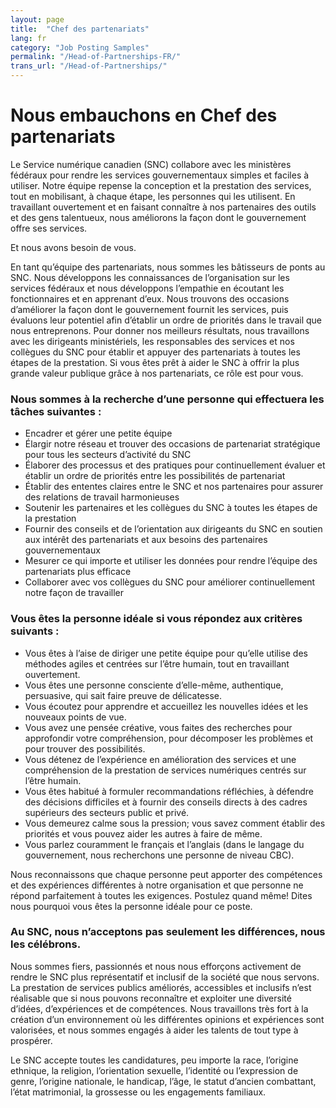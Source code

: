 ```yaml
---
layout: page
title:  "Chef des partenariats"
lang: fr
category: "Job Posting Samples"
permalink: "/Head-of-Partnerships-FR/"
trans_url: "/Head-of-Partnerships/"
---
```



# Nous embauchons en Chef des partenariats
Le Service numérique canadien (SNC) collabore avec les ministères fédéraux pour rendre les services gouvernementaux simples et faciles à utiliser. Notre équipe repense la conception et la prestation des services, tout en mobilisant, à chaque étape, les personnes qui les utilisent. En travaillant ouvertement et en faisant connaître à nos partenaires des outils et des gens talentueux, nous améliorons la façon dont le gouvernement offre ses services.

Et nous avons besoin de vous.

En tant qu’équipe des partenariats, nous sommes les bâtisseurs de ponts au SNC. Nous développons les connaissances de l’organisation sur les services fédéraux et nous développons l’empathie en écoutant les fonctionnaires et en apprenant d’eux. Nous trouvons des occasions d’améliorer la façon dont le gouvernement fournit les services, puis évaluons leur potentiel afin d’établir un ordre de priorités dans le travail que nous entreprenons. Pour donner nos meilleurs résultats, nous travaillons avec les dirigeants ministériels, les responsables des services et nos collègues du SNC pour établir et appuyer des partenariats à toutes les étapes de la prestation. Si vous êtes prêt à aider le SNC à offrir la plus grande valeur publique grâce à nos partenariats, ce rôle est pour vous.

### Nous sommes à la recherche d’une personne qui effectuera les tâches suivantes :
- Encadrer et gérer une petite équipe
- Élargir notre réseau et trouver des occasions de partenariat stratégique pour tous les secteurs d’activité du SNC
- Élaborer des processus et des pratiques pour continuellement évaluer et établir un ordre de priorités entre les possibilités de partenariat
- Établir des ententes claires entre le SNC et nos partenaires pour assurer des relations de travail harmonieuses
- Soutenir les partenaires et les collègues du SNC à toutes les étapes de la prestation
- Fournir des conseils et de l’orientation aux dirigeants du SNC en soutien aux intérêt des partenariats et aux besoins des partenaires gouvernementaux
- Mesurer ce qui importe et utiliser les données pour rendre l’équipe des partenariats plus efficace
- Collaborer avec vos collègues du SNC pour améliorer continuellement notre façon de travailler
### Vous êtes la personne idéale si vous répondez aux critères suivants :
- Vous êtes à l’aise de diriger une petite équipe pour qu’elle utilise des méthodes agiles et centrées sur l’être humain, tout en travaillant ouvertement.
- Vous êtes une personne consciente d’elle-même, authentique, persuasive, qui sait faire preuve de délicatesse.
- Vous écoutez pour apprendre et accueillez les nouvelles idées et les nouveaux points de vue.
- Vous avez une pensée créative, vous faites des recherches pour approfondir votre compréhension, pour décomposer les problèmes et pour trouver des possibilités.
- Vous détenez de l’expérience en amélioration des services et une compréhension de la prestation de services numériques centrés sur l’être humain.
- Vous êtes habitué à formuler recommandations réfléchies, à défendre des décisions difficiles et à fournir des conseils directs à des cadres supérieurs des secteurs public et privé.
- Vous demeurez calme sous la pression; vous savez comment établir des priorités et vous pouvez aider les autres à faire de même.
- Vous parlez couramment le français et l’anglais (dans le langage du gouvernement, nous recherchons une personne de niveau CBC).

Nous reconnaissons que chaque personne peut apporter des compétences et des expériences différentes à notre organisation et que personne ne répond parfaitement à toutes les exigences. Postulez quand même! Dites nous pourquoi vous êtes la personne idéale pour ce poste.

### Au SNC, nous n’acceptons pas seulement les différences, nous les célébrons.
Nous sommes fiers, passionnés et nous nous efforçons activement de rendre le SNC plus représentatif et inclusif de la société que nous servons. La prestation de services publics améliorés, accessibles et inclusifs n’est réalisable que si nous pouvons reconnaître et exploiter une diversité d’idées, d’expériences et de compétences. Nous travaillons très fort à la création d’un environnement où les différentes opinions et expériences sont valorisées, et nous sommes engagés à aider les talents de tout type à prospérer.

Le SNC accepte toutes les candidatures, peu importe la race, l’origine ethnique, la religion, l’orientation sexuelle, l’identité ou l’expression de genre, l’origine nationale, le handicap, l’âge, le statut d’ancien combattant, l’état matrimonial, la grossesse ou les engagements familiaux.
